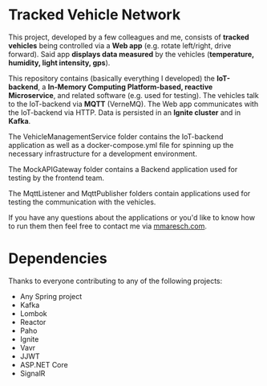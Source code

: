 # Tracked Vehicle Network
This project, developed by a few colleagues and me, consists of **tracked vehicles** being controlled via a **Web app** (e.g. rotate left/right, drive forward). Said app **displays data measured** by the vehicles (**temperature, humidity, light intensity, gps**). 

This repository contains (basically everything I developed) the **IoT-backend**, a **In-Memory Computing Platform-based, reactive Microservice**, and related software (e.g. used for testing). The vehicles talk to the IoT-backend via **MQTT** (VerneMQ). The Web app communicates with the IoT-backend via HTTP. Data is persisted in an **Ignite cluster** and in **Kafka**.

The VehicleManagementService folder contains the IoT-backend application as well as a docker-compose.yml file for spinning up the necessary infrastructure for a development environment.

The MockAPIGateway folder contains a Backend application used for testing by the frontend team.

The MqttListener and MqttPublisher folders contain applications used for testing the communication with the vehicles.

If you have any questions about the applications or you'd like to know how to run them then feel free to contact me via [mmaresch.com](http://mmaresch.com).

# Dependencies
Thanks to everyone contributing to any of the following projects:
- Any Spring project
- Kafka
- Lombok
- Reactor
- Paho
- Ignite
- Vavr
- JJWT 
- ASP.NET Core
- SignalR
